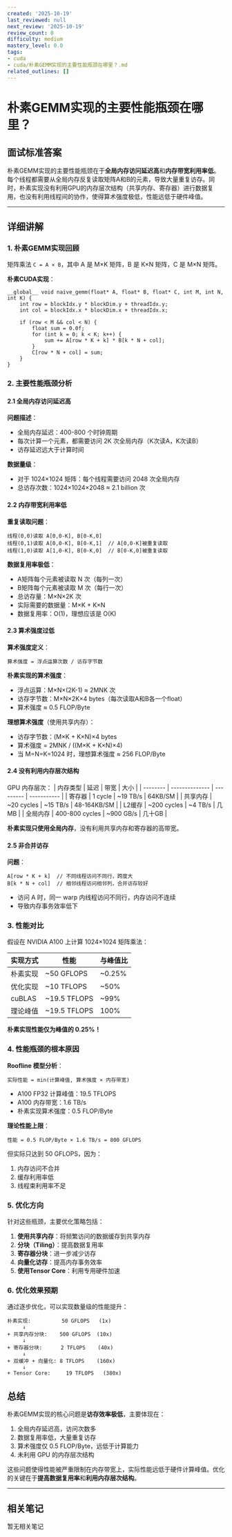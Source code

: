 ```yaml
---
created: '2025-10-19'
last_reviewed: null
next_review: '2025-10-19'
review_count: 0
difficulty: medium
mastery_level: 0.0
tags:
- cuda
- cuda/朴素GEMM实现的主要性能瓶颈在哪里？.md
related_outlines: []
---
```

# 朴素GEMM实现的主要性能瓶颈在哪里？

## 面试标准答案

朴素GEMM实现的主要性能瓶颈在于**全局内存访问延迟高**和**内存带宽利用率低**。每个线程都需要从全局内存反复读取矩阵A和B的元素，导致大量重复访存。同时，朴素实现没有利用GPU的内存层次结构（共享内存、寄存器）进行数据复用，也没有利用线程间的协作，使得算术强度极低，性能远低于硬件峰值。

---

## 详细讲解

### 1. 朴素GEMM实现回顾

矩阵乘法 `C = A × B`，其中 A 是 M×K 矩阵，B 是 K×N 矩阵，C 是 M×N 矩阵。

**朴素CUDA实现**：
```cuda
__global__ void naive_gemm(float* A, float* B, float* C, int M, int N, int K) {
    int row = blockIdx.y * blockDim.y + threadIdx.y;
    int col = blockIdx.x * blockDim.x + threadIdx.x;
    
    if (row < M && col < N) {
        float sum = 0.0f;
        for (int k = 0; k < K; k++) {
            sum += A[row * K + k] * B[k * N + col];
        }
        C[row * N + col] = sum;
    }
}
```

### 2. 主要性能瓶颈分析

#### 2.1 全局内存访问延迟高

**问题描述**：
- 全局内存延迟：400-800 个时钟周期
- 每次计算一个元素，都需要访问 2K 次全局内存（K次读A，K次读B）
- 访存延迟远大于计算时间

**数据量级**：
- 对于 1024×1024 矩阵：每个线程需要访问 2048 次全局内存
- 总访存次数：1024×1024×2048 ≈ 2.1 billion 次

#### 2.2 内存带宽利用率低

**重复读取问题**：
```
线程(0,0)读取 A[0,0-K], B[0-K,0]
线程(0,1)读取 A[0,0-K], B[0-K,1]  // A[0,0-K]被重复读取
线程(1,0)读取 A[1,0-K], B[0-K,0]  // B[0-K,0]被重复读取
```

**数据复用率极低**：
- A矩阵每个元素被读取 N 次（每列一次）
- B矩阵每个元素被读取 M 次（每行一次）
- 总访存量：M×N×2K 次
- 实际需要的数据量：M×K + K×N
- 数据复用率：O(1)，理想应该是 O(K)

#### 2.3 算术强度过低

**算术强度定义**：
```
算术强度 = 浮点运算次数 / 访存字节数
```

**朴素实现的算术强度**：
- 浮点运算：M×N×(2K-1) ≈ 2MNK 次
- 访存字节数：M×N×2K×4 bytes（每次读取A和B各一个float）
- 算术强度 ≈ 0.5 FLOP/Byte

**理想算术强度**（使用共享内存）：
- 访存字节数：(M×K + K×N)×4 bytes
- 算术强度 = 2MNK / ((M×K + K×N)×4)
- 当 M=N=K=1024 时，理想算术强度 ≈ 256 FLOP/Byte

#### 2.4 没有利用内存层次结构

GPU 内存层次：
| 内存类型 | 延迟           | 带宽      | 大小        |
| -------- | -------------- | --------- | ----------- |
| 寄存器   | 1 cycle        | ~19 TB/s  | 64KB/SM     |
| 共享内存 | ~20 cycles     | ~15 TB/s  | 48-164KB/SM |
| L2缓存   | ~200 cycles    | ~4 TB/s   | 几MB        |
| 全局内存 | 400-800 cycles | ~900 GB/s | 几十GB      |

**朴素实现只使用全局内存**，没有利用共享内存和寄存器的高带宽。

#### 2.5 非合并访存

**问题**：
```cuda
A[row * K + k]  // 不同线程访问不同行，跨度大
B[k * N + col]  // 相邻线程访问相邻列，合并访存较好
```

- 访问 A 时，同一 warp 内线程访问不同行，内存访问不连续
- 导致内存事务效率低下

### 3. 性能对比

假设在 NVIDIA A100 上计算 1024×1024 矩阵乘法：

| 实现方式 | 性能         | 与峰值比 |
| -------- | ------------ | -------- |
| 朴素实现 | ~50 GFLOPS   | ~0.25%   |
| 优化实现 | ~10 TFLOPS   | ~50%     |
| cuBLAS   | ~19.5 TFLOPS | ~99%     |
| 理论峰值 | ~19.5 TFLOPS | 100%     |

**朴素实现性能仅为峰值的 0.25%！**

### 4. 性能瓶颈的根本原因

**Roofline 模型分析**：

```
实际性能 = min(计算峰值, 算术强度 × 内存带宽)
```

- A100 FP32 计算峰值：19.5 TFLOPS
- A100 内存带宽：1.6 TB/s
- 朴素实现算术强度：0.5 FLOP/Byte

**理论性能上限**：
```
性能 = 0.5 FLOP/Byte × 1.6 TB/s = 800 GFLOPS
```

但实际只达到 50 GFLOPS，因为：
1. 内存访问不合并
2. 缓存利用率低
3. 线程束利用率不足

### 5. 优化方向

针对这些瓶颈，主要优化策略包括：

1. **使用共享内存**：将频繁访问的数据缓存到共享内存
2. **分块（Tiling）**：提高数据复用率
3. **寄存器分块**：进一步减少访存
4. **向量化访存**：提高内存事务效率
5. **使用Tensor Core**：利用专用硬件加速

### 6. 优化效果预期

通过逐步优化，可以实现数量级的性能提升：

```
朴素实现:          50 GFLOPS   (1x)
     ↓
+ 共享内存分块:    500 GFLOPS  (10x)
     ↓
+ 寄存器分块:      2 TFLOPS    (40x)
     ↓
+ 双缓冲 + 向量化: 8 TFLOPS    (160x)
     ↓
+ Tensor Core:     19 TFLOPS   (380x)
```

## 总结

朴素GEMM实现的核心问题是**访存效率极低**，主要体现在：
1. 全局内存延迟高，访问次数多
2. 数据复用率低，大量重复访存
3. 算术强度仅 0.5 FLOP/Byte，远低于计算能力
4. 未利用 GPU 的内存层次结构

这些问题使得性能被严重限制在内存带宽上，实际性能远低于硬件计算峰值。优化的关键在于**提高数据复用率**和**利用内存层次结构**。


---

## 相关笔记
<!-- 自动生成 -->

暂无相关笔记

